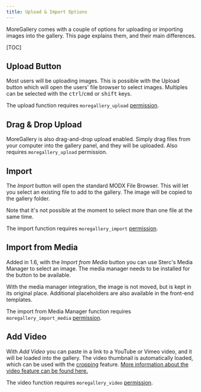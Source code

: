 ```yaml
---
title: Upload & Import Options
---
```


MoreGallery comes with a couple of options for uploading or importing images into the gallery. This page explains them, and their main differences.

[TOC]

## Upload Button

Most users will be uploading images. This is possible with the Upload button which will open the users' file browser to select images. Multiples can be selected with the <kbd>ctrl</kbd>/<kbd>cmd</kbd> or <kbd>shift</kbd> keys. 

The upload function requires `moregallery_upload` [permission](Permissions).

## Drag & Drop Upload

MoreGallery is also drag-and-drop upload enabled. Simply drag files from your computer into the gallery panel, and they will be uploaded. Also requires `moregallery_upload` permission.

## Import

The _Import_ button will open the standard MODX File Browser. This will let you select an existing file to add to the gallery. The image will be copied to the gallery folder. 

Note that it's not possible at the moment to select more than one file at the same time. 

The import function requires `moregallery_import` [permission](Permissions).

## Import from Media

Added in 1.6, with the _Import from Media_ button you can use Sterc's Media Manager to select an image. The media manager needs to be installed for the button to be available. 

With the media manager integration, the image is not moved, but is kept in its original place. Additional placeholders are also available in the front-end templates. 

The import from Media Manager function requires `moregallery_import_media` [permission](Permissions).

## Add Video

With _Add Video_ you can paste in a link to a YouTube or Vimeo video, and it will be loaded into the gallery. The video thumbnail is automatically loaded, which can be used with the [cropping](Cropping) feature. [More information about the video feature can be found here.](Video)

The video function requires `moregallery_video` [permission](Permissions).